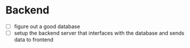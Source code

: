 # Backend

-   [ ] figure out a good database
-   [ ] setup the backend server that interfaces with the database and sends data to frontend
